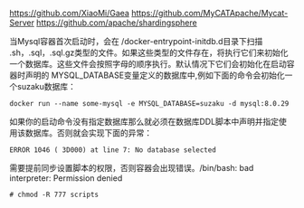 https://github.com/XiaoMi/Gaea
https://github.com/MyCATApache/Mycat-Server
https://github.com/apache/shardingsphere

当Mysql容器首次启动时，会在 /docker-entrypoint-initdb.d目录下扫描 .sh，.sql，.sql.gz类型的文件。如果这些类型的文件存在，将执行它们来初始化一个数据库。这些文件会按照字母的顺序执行。默认情况下它们会初始化在启动容器时声明的 MYSQL_DATABASE变量定义的数据库中,例如下面的命令会初始化一个suzaku数据库：

```
docker run --name some-mysql -e MYSQL_DATABASE=suzaku -d mysql:8.0.29
```

如果你的启动命令没有指定数据库那么就必须在数据库DDL脚本中声明并指定使用该数据库。否则就会实现下面的异常：
```
ERROR 1046 ( 3D000) at line 7: No database selected
```

需要提前同步设置脚本的权限，否则容器会出现错误。/bin/bash: bad interpreter: Permission denied
```
# chmod -R 777 scripts
```